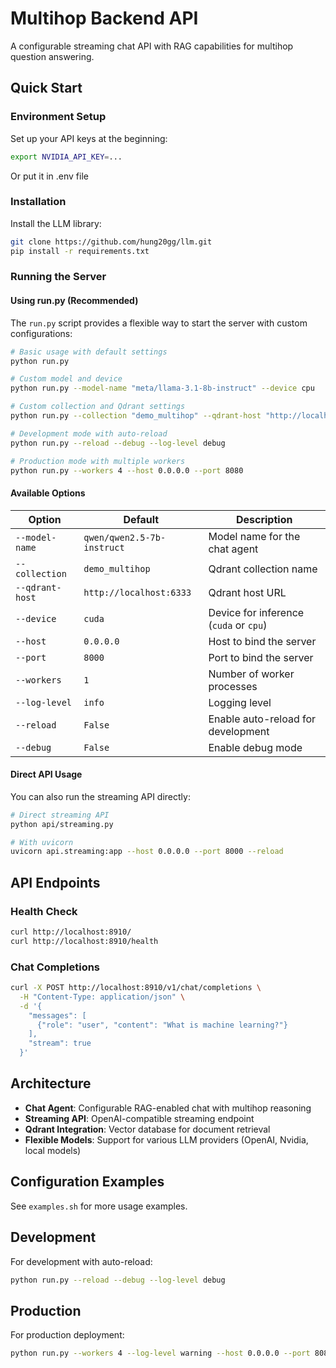 # Multihop Backend API

A configurable streaming chat API with RAG capabilities for multihop question answering.

## Quick Start

### Environment Setup

Set up your API keys at the beginning:

```bash
export NVIDIA_API_KEY=...
```

Or put it in .env file

### Installation

Install the LLM library:

```bash
git clone https://github.com/hung20gg/llm.git
pip install -r requirements.txt
```

### Running the Server

#### Using run.py (Recommended)

The `run.py` script provides a flexible way to start the server with custom configurations:

```bash
# Basic usage with default settings
python run.py

# Custom model and device
python run.py --model-name "meta/llama-3.1-8b-instruct" --device cpu

# Custom collection and Qdrant settings
python run.py --collection "demo_multihop" --qdrant-host "http://localhost:6333"

# Development mode with auto-reload
python run.py --reload --debug --log-level debug

# Production mode with multiple workers
python run.py --workers 4 --host 0.0.0.0 --port 8080
```

#### Available Options

| Option | Default | Description |
|--------|---------|-------------|
| `--model-name` | `qwen/qwen2.5-7b-instruct` | Model name for the chat agent |
| `--collection` | `demo_multihop` | Qdrant collection name |
| `--qdrant-host` | `http://localhost:6333` | Qdrant host URL |
| `--device` | `cuda` | Device for inference (`cuda` or `cpu`) |
| `--host` | `0.0.0.0` | Host to bind the server |
| `--port` | `8000` | Port to bind the server |
| `--workers` | `1` | Number of worker processes |
| `--log-level` | `info` | Logging level |
| `--reload` | `False` | Enable auto-reload for development |
| `--debug` | `False` | Enable debug mode |

#### Direct API Usage

You can also run the streaming API directly:

```bash
# Direct streaming API
python api/streaming.py

# With uvicorn
uvicorn api.streaming:app --host 0.0.0.0 --port 8000 --reload
```

## API Endpoints

### Health Check

```bash
curl http://localhost:8910/
curl http://localhost:8910/health
```

### Chat Completions

```bash
curl -X POST http://localhost:8910/v1/chat/completions \
  -H "Content-Type: application/json" \
  -d '{
    "messages": [
      {"role": "user", "content": "What is machine learning?"}
    ],
    "stream": true
  }'
```

## Architecture

- **Chat Agent**: Configurable RAG-enabled chat with multihop reasoning
- **Streaming API**: OpenAI-compatible streaming endpoint
- **Qdrant Integration**: Vector database for document retrieval
- **Flexible Models**: Support for various LLM providers (OpenAI, Nvidia, local models)

## Configuration Examples

See `examples.sh` for more usage examples.

## Development

For development with auto-reload:

```bash
python run.py --reload --debug --log-level debug
```

## Production

For production deployment:

```bash
python run.py --workers 4 --log-level warning --host 0.0.0.0 --port 8080
```